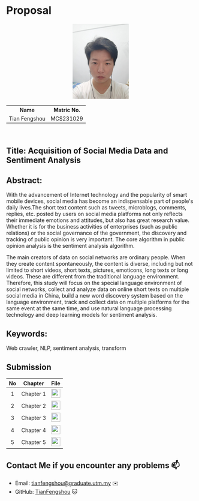# Proposal

<p align="center">
  <img height="200px" src="TianFengshou.jpg" />
</p>



<table align="center">
  <tr>
    <th>Name</th>
    <th>Matric No.</th>
  </tr>
  <tr>
    <td>Tian Fengshou</td>
    <td>MCS231029</td>
  </tr>
</table>
<br>

## Title: Acquisition of Social Media Data and Sentiment Analysis

## Abstract:
  With the advancement of Internet technology and the popularity of smart mobile devices, social media has become an indispensable part of people's daily lives.The short text content such as tweets, microblogs, comments, replies, etc. posted by users on social media platforms not only reflects their immediate emotions and attitudes, but also has great research value. Whether it is for the business activities of enterprises (such as public relations) or the social governance of the government, the discovery and tracking of public opinion is very important. The core algorithm in public opinion analysis is the sentiment analysis algorithm.

  The main creators of data on social networks are ordinary people. When they create content spontaneously, the content is diverse, including but not limited to short videos, short texts, pictures, emoticons, long texts or long videos. These are different from the traditional language environment. Therefore, this study will focus on the special language environment of social networks, collect and analyze data on online short texts on multiple social media in China, build a new word discovery system based on the language environment, track and collect data on multiple platforms for the same event at the same time, and use natural language processing technology and deep learning models for sentiment analysis.

## Keywords:

Web crawler, NLP, sentiment analysis, transform

## Submission

| No  | Chapter     |                                                 File |
| :-: | ---------- | :---------------------------------------------------------------------------------------------------: |
|  1  | Chapter 1 | <a href="./chapter1/Chapter1_Tian Fengshou_MCS231029.pdf"><img src="../../images/answer.png" width="24px" height="24px"></a> |
|  2  | Chapter 2 | <a href="./chapter2/Chapter2_Tian Fengshou_MCS231029.pdf"><img src="../../images/answer.png" width="24px" height="24px"></a> |
|  3  | Chapter 3 | <a href="./chapter3/Chapter3_Tian Fengshou_MCS231029.pdf"><img src="../../images/answer.png" width="24px" height="24px"></a> |
|  4  | Chapter 4 | <a href="./chapter4/Chapter4_Tian Fengshou_MCS231029.pdf"><img src="../../images/answer.png" width="24px" height="24px"></a> |
|  5  | Chapter 5 | <a href="./chapter5/Chapter4_Tian Fengshou_MCS231029.pdf"><img src="../../images/answer.png" width="24px" height="24px"></a> |

## Contact Me if you encounter any problems 📫

- Email: tianfengshou@graduate.utm.my ✉️
- GitHub: [TianFengshou](https://github.com/Tianfengshou) 🐱

